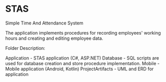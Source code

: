 # STAS
Simple Time And Attendance System

The application implements procedures for recording employees' working hours and creating and editing employee data.

Folder Description:

Application - STAS application (C#, ASP.NET)
Database - SQL scripts are used for database creation and store procedure implementation.
Mobile - Mobile application (Android, Kotlin)
ProjectArtifacts - UML and ERD for application
